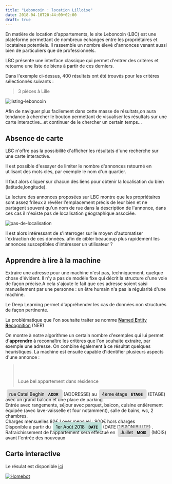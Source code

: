 ```yaml
---
title: "Leboncoin : location Lilloise"
date: 2018-04-10T20:44:00+02:00
draft: true
---
```


En matière de location d'appartements, le site Leboncoin (LBC) est une
plateforme permettant de nombreux échanges entre les propriétaires et
locataires potentiels. Il rassemble un nombre élevé d'annonces venant
aussi bien de particuliers que de professionnels.

LBC présente une interface classique qui permet d'entrer des critères et
retourne une liste de biens à partir de ces derniers.

Dans l'exemple ci-dessus, 400 résultats ont été trouvés pour les
critères sélectionnés suivants :

>3 pièces à Lille

![listing-leboncoin](/img/homebot/lbc-liste.png)

Afin de naviguer plus facilement dans cette masse de résultats,on aura
tendance à chercher le bouton permettant de visualiser les résultats sur
une carte interactive...et continuer de le chercher un certain temps...

## Absence de carte

LBC n'offre pas la possibilité d'afficher les résultats d'une recherche
sur une carte interactive.

Il est possible d'essayer de limiter le nombre d'annonces retourné en
utilisant des mots clés, par exemple le nom d'un quartier.

Il faut alors cliquer sur chacun des liens pour obtenir la localisation
du bien (latitude,longitude).

La lecture des annonces proposées sur LBC montre que les propriétaires
sont assez frileux à révéler l'emplacement précis de leur bien et ne
partagent souvent qu'un nom de rue dans la description de l'annonce,
dans ces cas il n'existe pas de localisation géographique associée.

![pas-de-localisation](/img/homebot/lbc-carte-generique.png)

Il est alors intéressant de s'interroger sur le moyen d'automatiser
l'extraction de ces données. afin de cibler beaucoup plus rapidement les
annonces susceptibles d'intéresser un utilisateur ?

## Apprendre à lire à la machine

Extraire une adresse pour une machine n'est pas, techniquement, quelque
chose d'évident. Il n'y a pas de modèle fixe qui décrit la structure
d'une voie de façon précise.A cela s'ajoute le fait que ces adresse soient saisi
manuellement par une personne : un être humain n'a pas la régularité d'une machine.

Le Deep Learning permet d'appréhender les cas de données non structurés
de façon pertinente.

La problématique que l'on souhaite traiter se nomme [**N**amed
**E**ntity
**R**ecognition](https://en.wikipedia.org/wiki/Named_entity_recognition)
(NER)

On montre à notre algorithme un certain nombre d'exemples qui lui permet
d'**apprendre** à reconnaître les critères que l'on souhaite extraire,
par exemple une adresse. On combine également à ce résultat quelques
heuristiques. La machine est ensuite capable d'identifier plusieurs
aspects d'une annonce :

><div class="entities" style="line-height: 2.5"></br>Loue bel appartement dans résidence 
<mark class="entity" style="background: #ddd; padding: 0.45em 0.6em; margin: 0 0.25em; line-height: 1; border-radius: 0.35em; box-decoration-break: clone; -webkit-box-decoration-break: clone">
    rue Catel Beghin
    <span style="font-size: 0.8em; font-weight: bold; line-height: 1; border-radius: 0.35em; text-transform: uppercase; vertical-align: middle; margin-left: 0.5rem">ADDR</span>
</mark>
 (ADDRESSE) au 
<mark class="entity" style="background: #ddd; padding: 0.45em 0.6em; margin: 0 0.25em; line-height: 1; border-radius: 0.35em; box-decoration-break: clone; -webkit-box-decoration-break: clone">
    4ème étage
    <span style="font-size: 0.8em; font-weight: bold; line-height: 1; border-radius: 0.35em; text-transform: uppercase; vertical-align: middle; margin-left: 0.5rem">ETAGE</span>
</mark>
 (ETAGE) avec un grand balcon et une place de parking</br>Entrée avec rangements, séjour avec parquet, balcon, cuisine entièrement équipée (avec lave-vaisselle et four notamment), salle de bains, wc, 2 chambres.</br>Charges mensuelles 80€ Loyer mensuel : 900€ hors charges</br>Disponible à partir du 
<mark class="entity" style="background: #bfe1d9; padding: 0.45em 0.6em; margin: 0 0.25em; line-height: 1; border-radius: 0.35em; box-decoration-break: clone; -webkit-box-decoration-break: clone">
    1er Août 2018
    <span style="font-size: 0.8em; font-weight: bold; line-height: 1; border-radius: 0.35em; text-transform: uppercase; vertical-align: middle; margin-left: 0.5rem">DATE</span>
</mark>
 (DATE DISPONIBILITE) .</br>Rafraichissement de l'appartement sera effectué en 
<mark class="entity" style="background: #ddd; padding: 0.45em 0.6em; margin: 0 0.25em; line-height: 1; border-radius: 0.35em; box-decoration-break: clone; -webkit-box-decoration-break: clone">
    Juillet
    <span style="font-size: 0.8em; font-weight: bold; line-height: 1; border-radius: 0.35em; text-transform: uppercase; vertical-align: middle; margin-left: 0.5rem">MOIS</span>
</mark>
 (MOIS) avant l'entrée des nouveaux
</div>

## Carte interactive

Le résulat est disponible [ici](http://emknext.surge.sh/)

<a href="http://emknext.surge.sh">
<img src="/img/homebot/demo.gif" alt="Homebot">
</a>
